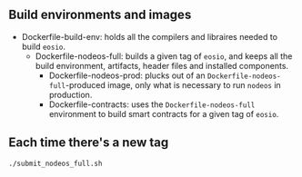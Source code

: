Build environments and images
-----------------------------


* Dockerfile-build-env: holds all the compilers and libraires needed to build `eosio`.
  * Dockerfile-nodeos-full: builds a given tag of `eosio`, and keeps all the build environment, artifacts, header files and installed components.
    * Dockerfile-nodeos-prod: plucks out of an `Dockerfile-nodeos-full`-produced image, only what is necessary to run `nodeos` in production.
    * Dockerfile-contracts: uses the `Dockerfile-nodeos-full` environment to build smart contracts for a given tag of `eosio`.



Each time there's a new tag
---------------------------

```
./submit_nodeos_full.sh
```

